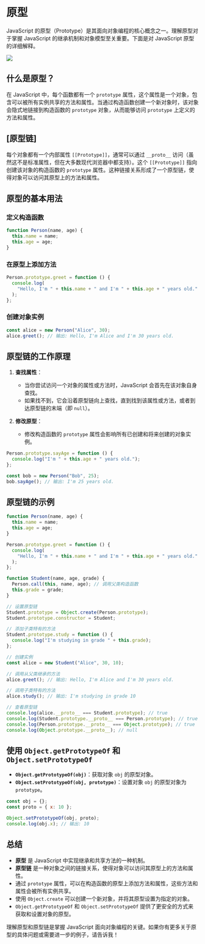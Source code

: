 # 原型

JavaScript 的原型（Prototype）是其面向对象编程的核心概念之一。理解原型对于掌握 JavaScript 的继承机制和对象模型至关重要。下面是对 JavaScript 原型的详细解释。

![](/assets/images/js/原型链.png)

## 什么是原型？

在 JavaScript 中，每个函数都有一个 `prototype` 属性，这个属性是一个对象，包含可以被所有实例共享的方法和属性。当通过构造函数创建一个新对象时，该对象会隐式地链接到构造函数的 `prototype` 对象，从而能够访问 `prototype` 上定义的方法和属性。

## [原型链]

每个对象都有一个内部属性 `[[Prototype]]`，通常可以通过 `__proto__` 访问（虽然这不是标准属性，但在大多数现代浏览器中都支持）。这个 `[[Prototype]]` 指向创建该对象的构造函数的 `prototype` 属性。这种链接关系形成了一个原型链，使得对象可以访问其原型上的方法和属性。

## 原型的基本用法

### 定义构造函数

```javascript
function Person(name, age) {
  this.name = name;
  this.age = age;
}
```

### 在原型上添加方法

```javascript
Person.prototype.greet = function () {
  console.log(
    "Hello, I'm " + this.name + " and I'm " + this.age + " years old."
  );
};
```

### 创建对象实例

```javascript
const alice = new Person("Alice", 30);
alice.greet(); // 输出: Hello, I'm Alice and I'm 30 years old.
```

## 原型链的工作原理

1. **查找属性**：

   - 当你尝试访问一个对象的属性或方法时，JavaScript 会首先在该对象自身查找。
   - 如果找不到，它会沿着原型链向上查找，直到找到该属性或方法，或者到达原型链的末端（即 `null`）。

2. **修改原型**：
   - 修改构造函数的 `prototype` 属性会影响所有已创建和将来创建的对象实例。

```javascript
Person.prototype.sayAge = function () {
  console.log("I'm " + this.age + " years old.");
};

const bob = new Person("Bob", 25);
bob.sayAge(); // 输出: I'm 25 years old.
```

## 原型链的示例

```javascript
function Person(name, age) {
  this.name = name;
  this.age = age;
}

Person.prototype.greet = function () {
  console.log(
    "Hello, I'm " + this.name + " and I'm " + this.age + " years old."
  );
};

function Student(name, age, grade) {
  Person.call(this, name, age); // 调用父类构造函数
  this.grade = grade;
}

// 设置原型链
Student.prototype = Object.create(Person.prototype);
Student.prototype.constructor = Student;

// 添加子类特有的方法
Student.prototype.study = function () {
  console.log("I'm studying in grade " + this.grade);
};

// 创建实例
const alice = new Student("Alice", 30, 10);

// 调用从父类继承的方法
alice.greet(); // 输出: Hello, I'm Alice and I'm 30 years old.

// 调用子类特有的方法
alice.study(); // 输出: I'm studying in grade 10

// 查看原型链
console.log(alice.__proto__ === Student.prototype); // true
console.log(Student.prototype.__proto__ === Person.prototype); // true
console.log(Person.prototype.__proto__ === Object.prototype); // true
console.log(Object.prototype.__proto__); // null
```

## 使用 `Object.getPrototypeOf` 和 `Object.setPrototypeOf`

- **`Object.getPrototypeOf(obj)`**：获取对象 `obj` 的原型对象。
- **`Object.setPrototypeOf(obj, prototype)`**：设置对象 `obj` 的原型对象为 `prototype`。

```javascript
const obj = {};
const proto = { x: 10 };

Object.setPrototypeOf(obj, proto);
console.log(obj.x); // 输出: 10
```

## 总结

- **原型** 是 JavaScript 中实现继承和共享方法的一种机制。
- **原型链** 是一种对象之间的链接关系，使得对象可以访问其原型上的方法和属性。
- 通过 `prototype` 属性，可以在构造函数的原型上添加方法和属性，这些方法和属性会被所有实例共享。
- 使用 `Object.create` 可以创建一个新对象，并将其原型设置为指定的对象。
- `Object.getPrototypeOf` 和 `Object.setPrototypeOf` 提供了更安全的方式来获取和设置对象的原型。

理解原型和原型链是掌握 JavaScript 面向对象编程的关键。如果你有更多关于原型的具体问题或需要进一步的例子，请告诉我！
